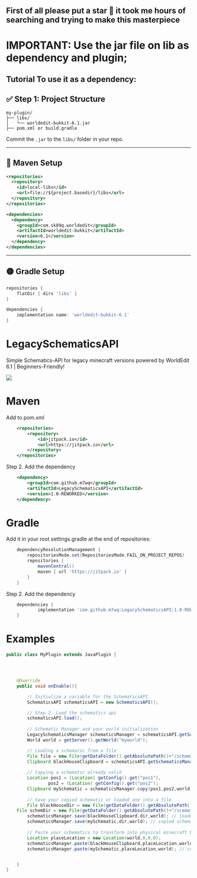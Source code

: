 ## First of all please put a star 🥺 it took me hours of searching and trying to make this masterpiece

# IMPORTANT: Use the jar file on lib as dependency and plugin;
Tutorial To use it as a dependency:
---

## ✅ Step 1: Project Structure

```
my-plugin/
├── libs/
│   └── worldedit-bukkit-6.1.jar
├── pom.xml or build.gradle
```

Commit the `.jar` to the `libs/` folder in your repo.

---

## 🔷 Maven Setup

```xml
<repositories>
  <repository>
    <id>local-libs</id>
    <url>file://${project.basedir}/libs</url>
  </repository>
</repositories>

<dependencies>
  <dependency>
    <groupId>com.sk89q.worldedit</groupId>
    <artifactId>worldedit-bukkit</artifactId>
    <version>6.1</version>
  </dependency>
</dependencies>
```

---

## 🟡 Gradle Setup

```groovy
repositories {
    flatDir { dirs 'libs' }
}

dependencies {
    implementation name: 'worldedit-bukkit-6.1'
}
```



# LegacySchematicsAPI
Simple Schematics-API for legacy minecraft versions powered by WorldEdit 6.1 | Beginners-Friendly!

[![](https://jitpack.io/v/m7wq/LegacySchematicsAPI.svg)](https://jitpack.io/#m7wq/LegacySchematicsAPI)

# Maven

Add to pom.xml
```xml
	<repositories>
		<repository>
		    <id>jitpack.io</id>
		    <url>https://jitpack.io</url>
		</repository>
	</repositories>
```
Step 2. Add the dependency
```xml
	<dependency>
	    <groupId>com.github.m7wq</groupId>
	    <artifactId>LegacySchematicsAPI</artifactId>
	    <version>1.0-REWORKED</version>
	</dependency>
```

# Gradle

Add it in your root settings.gradle at the end of repositories:
```gradle
	dependencyResolutionManagement {
		repositoriesMode.set(RepositoriesMode.FAIL_ON_PROJECT_REPOS)
		repositories {
			mavenCentral()
			maven { url 'https://jitpack.io' }
		}
	}
```
Step 2. Add the dependency
```gradle
	dependencies {
	        implementation 'com.github.m7wq:LegacySchematicsAPI:1.0-REWORKED'
	}
```

# Examples
```java
public class MyPlugin extends JavaPlugin {




    @Override
    public void onEnable(){

        // Initialize a variable for the SchematicsAPI
        SchematicsAPI schematicsAPI = new SchematicsAPI();

        // Step 2. Load the schematics api
        schematicsAPI.load();
        
        // Schematic Manager and your world initialization
        LegacySchematicsManager schematicsManager = schematicsAPI.getSchematicsManager();
        World world = getServer().getWorld("myworld");

        // Loading a schematic from a file
        File file = new File(getDataFolder().getAbsolutePath()+"/schematics/blackhouse.schematic");
        Clipboard blackHouseClipboard = schematicsAPI.getSchematicsManager().load(file, world);
       
        // Copying a schematic already valid
        Location pos1 = (Location) getConfig().get("pos1"),
                pos2 = (Location) getConfig().get("pos2");
        Clipboard mySchematic = schematicsManager.copy(pos1,pos2,world);
        
        // Save your copied schematic or loaded one into a file
        File blackHouseDir = new File(getDataFolder().getAbsolutePath()+"/scematics_to_save/schem1.schematic");
	File schemDir = new File(getDataFolder().getAbsolutePath()+"/scematics_to_save/schem2.schematic");
        schematicsManager.save(blackHouseClipboard,dir,world); // loaded schematic
        schematicsManager.save(mySchematic,dir,world); // copied schematic
        
        // Paste your schematics to transform into physical minecraft buildings
        Location placeLocation = new Location(world,0,0,0);
        schematicsManager.paste(blackHouseClipboard,placeLocation,world); // loaded schematic
        schematicsManager.paste(mySchematic,placeLocation,world); // copied schematic


    }
}
```
